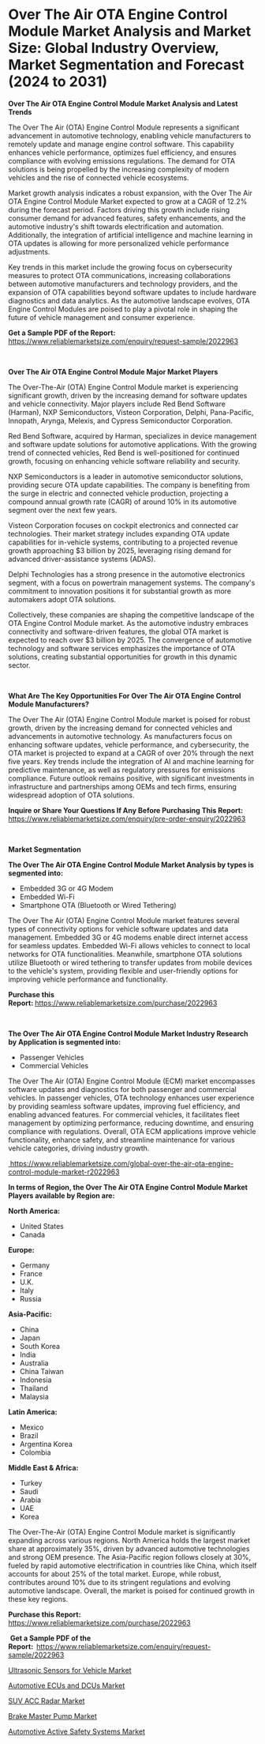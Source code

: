 <p><h1>Over The Air OTA Engine Control Module Market Analysis and Market Size: Global Industry Overview, Market Segmentation and Forecast (2024 to 2031)</h1></p><p><strong>Over The Air OTA Engine Control Module Market Analysis and Latest Trends</strong></p>
<p><p>The Over The Air (OTA) Engine Control Module represents a significant advancement in automotive technology, enabling vehicle manufacturers to remotely update and manage engine control software. This capability enhances vehicle performance, optimizes fuel efficiency, and ensures compliance with evolving emissions regulations. The demand for OTA solutions is being propelled by the increasing complexity of modern vehicles and the rise of connected vehicle ecosystems.</p><p>Market growth analysis indicates a robust expansion, with the Over The Air OTA Engine Control Module Market expected to grow at a CAGR of 12.2% during the forecast period. Factors driving this growth include rising consumer demand for advanced features, safety enhancements, and the automotive industry's shift towards electrification and automation. Additionally, the integration of artificial intelligence and machine learning in OTA updates is allowing for more personalized vehicle performance adjustments.</p><p>Key trends in this market include the growing focus on cybersecurity measures to protect OTA communications, increasing collaborations between automotive manufacturers and technology providers, and the expansion of OTA capabilities beyond software updates to include hardware diagnostics and data analytics. As the automotive landscape evolves, OTA Engine Control Modules are poised to play a pivotal role in shaping the future of vehicle management and consumer experience.</p></p>
<p><strong>Get a Sample PDF of the Report:&nbsp;</strong> <a href="https://www.reliablemarketsize.com/enquiry/request-sample/2022963?utm_campaign=1591&utm_medium=2&utm_source=Github&utm_content=ia&utm_term=28102024&utm_id=over-the-air-ota-engine-control-module">https://www.reliablemarketsize.com/enquiry/request-sample/2022963</a></p>
<p>&nbsp;</p>
<p><strong>Over The Air OTA Engine Control Module Major Market Players</strong></p>
<p><p>The Over-The-Air (OTA) Engine Control Module market is experiencing significant growth, driven by the increasing demand for software updates and vehicle connectivity. Major players include Red Bend Software (Harman), NXP Semiconductors, Visteon Corporation, Delphi, Pana-Pacific, Innopath, Arynga, Melexis, and Cypress Semiconductor Corporation.</p><p>Red Bend Software, acquired by Harman, specializes in device management and software update solutions for automotive applications. With the growing trend of connected vehicles, Red Bend is well-positioned for continued growth, focusing on enhancing vehicle software reliability and security.</p><p>NXP Semiconductors is a leader in automotive semiconductor solutions, providing secure OTA update capabilities. The company is benefiting from the surge in electric and connected vehicle production, projecting a compound annual growth rate (CAGR) of around 10% in its automotive segment over the next few years.</p><p>Visteon Corporation focuses on cockpit electronics and connected car technologies. Their market strategy includes expanding OTA update capabilities for in-vehicle systems, contributing to a projected revenue growth approaching $3 billion by 2025, leveraging rising demand for advanced driver-assistance systems (ADAS).</p><p>Delphi Technologies has a strong presence in the automotive electronics segment, with a focus on powertrain management systems. The company's commitment to innovation positions it for substantial growth as more automakers adopt OTA solutions.</p><p>Collectively, these companies are shaping the competitive landscape of the OTA Engine Control Module market. As the automotive industry embraces connectivity and software-driven features, the global OTA market is expected to reach over $3 billion by 2025. The convergence of automotive technology and software services emphasizes the importance of OTA solutions, creating substantial opportunities for growth in this dynamic sector.</p></p>
<p>&nbsp;</p>
<p><strong>What Are The Key Opportunities For Over The Air OTA Engine Control Module Manufacturers?</strong></p>
<p><p>The Over The Air (OTA) Engine Control Module market is poised for robust growth, driven by the increasing demand for connected vehicles and advancements in automotive technology. As manufacturers focus on enhancing software updates, vehicle performance, and cybersecurity, the OTA market is projected to expand at a CAGR of over 20% through the next five years. Key trends include the integration of AI and machine learning for predictive maintenance, as well as regulatory pressures for emissions compliance. Future outlook remains positive, with significant investments in infrastructure and partnerships among OEMs and tech firms, ensuring widespread adoption of OTA solutions.</p></p>
<p><strong>Inquire or Share Your Questions If Any Before Purchasing This Report:</strong> <a href="https://www.reliablemarketsize.com/enquiry/pre-order-enquiry/2022963?utm_campaign=1591&utm_medium=2&utm_source=Github&utm_content=ia&utm_term=28102024&utm_id=over-the-air-ota-engine-control-module">https://www.reliablemarketsize.com/enquiry/pre-order-enquiry/2022963</a></p>
<p>&nbsp;</p>
<p><strong>Market Segmentation</strong></p>
<p><strong>The Over The Air OTA Engine Control Module Market Analysis by types is segmented into:</strong></p>
<p><ul><li>Embedded 3G or 4G Modem</li><li>Embedded Wi-Fi</li><li>Smartphone OTA (Bluetooth or Wired Tethering)</li></ul></p>
<p><p>The Over The Air (OTA) Engine Control Module market features several types of connectivity options for vehicle software updates and data management. Embedded 3G or 4G modems enable direct internet access for seamless updates. Embedded Wi-Fi allows vehicles to connect to local networks for OTA functionalities. Meanwhile, smartphone OTA solutions utilize Bluetooth or wired tethering to transfer updates from mobile devices to the vehicle's system, providing flexible and user-friendly options for improving vehicle performance and functionality.</p></p>
<p><strong>Purchase this Report:&nbsp;</strong><a href="https://www.reliablemarketsize.com/purchase/2022963?utm_campaign=1591&utm_medium=2&utm_source=Github&utm_content=ia&utm_term=28102024&utm_id=over-the-air-ota-engine-control-module">https://www.reliablemarketsize.com/purchase/2022963</a></p>
<p>&nbsp;</p>
<p><strong>The Over The Air OTA Engine Control Module Market Industry Research by Application is segmented into:</strong></p>
<p><ul><li>Passenger Vehicles</li><li>Commercial Vehicles</li></ul></p>
<p><p>The Over The Air (OTA) Engine Control Module (ECM) market encompasses software updates and diagnostics for both passenger and commercial vehicles. In passenger vehicles, OTA technology enhances user experience by providing seamless software updates, improving fuel efficiency, and enabling advanced features. For commercial vehicles, it facilitates fleet management by optimizing performance, reducing downtime, and ensuring compliance with regulations. Overall, OTA ECM applications improve vehicle functionality, enhance safety, and streamline maintenance for various vehicle categories, driving industry growth.</p></p>
<p><a href="https://www.reliablemarketsize.com/global-over-the-air-ota-engine-control-module-market-r2022963?utm_campaign=1591&utm_medium=2&utm_source=Github&utm_content=ia&utm_term=28102024&utm_id=over-the-air-ota-engine-control-module">&nbsp;https://www.reliablemarketsize.com/global-over-the-air-ota-engine-control-module-market-r2022963</a></p>
<p><strong>In terms of Region, the Over The Air OTA Engine Control Module Market Players available by Region are:</strong></p>
<p>
    <p> <strong> North America: </strong>
        <ul>
            <li>United States</li>
            <li>Canada</li>
        </ul>
        </p> 
    <p> <strong> Europe: </strong>
        <ul>
            <li>Germany</li>
            <li>France</li>
            <li>U.K.</li>
            <li>Italy</li>
            <li>Russia</li>
        </ul>
        </p> 
    <p> <strong> Asia-Pacific: </strong>
        <ul>
            <li>China</li>
            <li>Japan</li>
            <li>South Korea</li>
            <li>India</li>
            <li>Australia</li>
            <li>China Taiwan</li>
            <li>Indonesia</li>
            <li>Thailand</li>
            <li>Malaysia</li>
        </ul>
        </p> 
    <p> <strong> Latin America: </strong>
        <ul>
            <li>Mexico</li>
            <li>Brazil</li>
            <li>Argentina Korea</li>
            <li>Colombia</li>
        </ul>
        </p> 
    <p> <strong> Middle East & Africa: </strong>
        <ul>
            <li>Turkey</li>
            <li>Saudi</li>
            <li>Arabia</li>
            <li>UAE</li>
            <li>Korea</li>
        </ul>
    </p>
    </p>
<p><p>The Over-The-Air (OTA) Engine Control Module market is significantly expanding across various regions. North America holds the largest market share at approximately 35%, driven by advanced automotive technologies and strong OEM presence. The Asia-Pacific region follows closely at 30%, fueled by rapid automotive electrification in countries like China, which itself accounts for about 25% of the total market. Europe, while robust, contributes around 10% due to its stringent regulations and evolving automotive landscape. Overall, the market is poised for continued growth in these key regions.</p></p>
<p><strong>Purchase this Report: </strong><a href="https://www.reliablemarketsize.com/purchase/2022963?utm_campaign=1591&utm_medium=2&utm_source=Github&utm_content=ia&utm_term=28102024&utm_id=over-the-air-ota-engine-control-module">https://www.reliablemarketsize.com/purchase/2022963</a></p>
<p>&nbsp;<strong>Get a Sample PDF of the Report:&nbsp;&nbsp;</strong><a href="https://www.reliablemarketsize.com/enquiry/request-sample/2022963?utm_campaign=1591&utm_medium=2&utm_source=Github&utm_content=ia&utm_term=28102024&utm_id=over-the-air-ota-engine-control-module">https://www.reliablemarketsize.com/enquiry/request-sample/2022963</a></p>
<p><strong></strong></p>
<p><p><a href="https://www.linkedin.com/pulse/pioneering-growth-analyzing-global-ultrasonic-sensors-vehicle-yhrcf?trk=public_post_embed_feed-article-content&utm_campaign=1591&utm_medium=2&utm_source=Github&utm_content=ia&utm_term=28102024&utm_id=over-the-air-ota-engine-control-module">Ultrasonic Sensors for Vehicle Market</a></p><p><a href="https://www.linkedin.com/pulse/strategic-roadmap-global-automotive-ecus-dcus-market-insights-xbhtc?utm_campaign=1591&utm_medium=2&utm_source=Github&utm_content=ia&utm_term=28102024&utm_id=over-the-air-ota-engine-control-module">Automotive ECUs and DCUs Market</a></p><p><a href="https://www.linkedin.com/pulse/market-dynamics-future-trends-global-suv-acc-radar-qt6vc?utm_campaign=1591&utm_medium=2&utm_source=Github&utm_content=ia&utm_term=28102024&utm_id=over-the-air-ota-engine-control-module">SUV ACC Radar Market</a></p><p><a href="https://www.linkedin.com/pulse/global-brake-master-pump-industry-analysis-report-market-ounrf?trk=public_post_embed_feed-article-content&utm_campaign=1591&utm_medium=2&utm_source=Github&utm_content=ia&utm_term=28102024&utm_id=over-the-air-ota-engine-control-module">Brake Master Pump Market</a></p><p><a href="https://www.linkedin.com/pulse/market-forecasting-change-global-automotive-active-safety-systems-mzotc?utm_campaign=1591&utm_medium=2&utm_source=Github&utm_content=ia&utm_term=28102024&utm_id=over-the-air-ota-engine-control-module">Automotive Active Safety Systems Market</a></p></p>